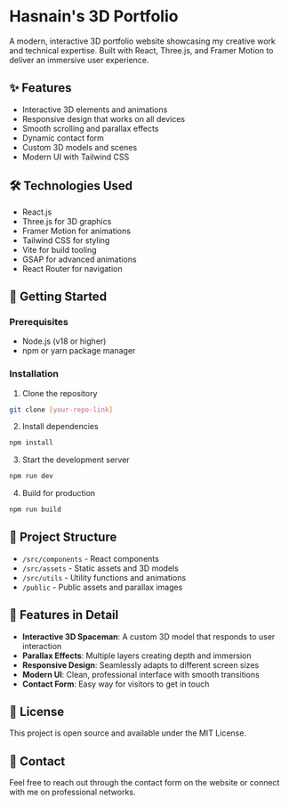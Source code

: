 # Hasnain's 3D Portfolio

A modern, interactive 3D portfolio website showcasing my creative work and technical expertise. Built with React, Three.js, and Framer Motion to deliver an immersive user experience.

## ✨ Features

- Interactive 3D elements and animations
- Responsive design that works on all devices
- Smooth scrolling and parallax effects
- Dynamic contact form
- Custom 3D models and scenes
- Modern UI with Tailwind CSS

## 🛠️ Technologies Used

- React.js
- Three.js for 3D graphics
- Framer Motion for animations
- Tailwind CSS for styling
- Vite for build tooling
- GSAP for advanced animations
- React Router for navigation

## 🚀 Getting Started

### Prerequisites

- Node.js (v18 or higher)
- npm or yarn package manager

### Installation

1. Clone the repository
```bash
git clone [your-repo-link]
```

2. Install dependencies
```bash
npm install
```

3. Start the development server
```bash
npm run dev
```

4. Build for production
```bash
npm run build
```

## 🎨 Project Structure

- `/src/components` - React components
- `/src/assets` - Static assets and 3D models
- `/src/utils` - Utility functions and animations
- `/public` - Public assets and parallax images

## 🌟 Features in Detail

- **Interactive 3D Spaceman**: A custom 3D model that responds to user interaction
- **Parallax Effects**: Multiple layers creating depth and immersion
- **Responsive Design**: Seamlessly adapts to different screen sizes
- **Modern UI**: Clean, professional interface with smooth transitions
- **Contact Form**: Easy way for visitors to get in touch

## 📝 License

This project is open source and available under the MIT License.

## 🤝 Contact

Feel free to reach out through the contact form on the website or connect with me on professional networks.
